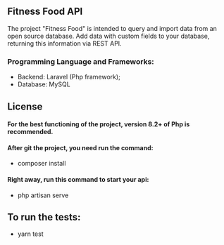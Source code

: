 ## Fitness Food API

The project "Fitness Food" is intended to query and import data from an open source database. Add data with custom fields to your database, returning this information via REST API.

### Programming Language and Frameworks:
 
- Backend: Laravel (Php framework);
- Database: MySQL

## License

#### For the best functioning of the project, version 8.2+ of Php is recommended.

#### After git the project, you need run the command:

- composer install

#### Right away, run this command to start your api:

- php artisan serve

## To run the tests:

- yarn test
